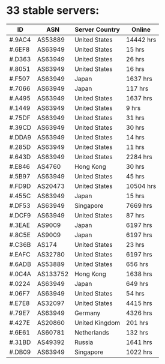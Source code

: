 # 33 stable servers:

| ID | ASN | Server Country | Online |
| ------ | ------ | ------ | ------ |
| #.9AC4 | AS53889 | United States | 14442 hrs |
| #.6EF8 | AS63949 | United States | 15 hrs |
| #.D363 | AS63949 | United States | 26 hrs |
| #.8051 | AS63949 | United States | 16 hrs |
| #.F507 | AS63949 | Japan | 1637 hrs |
| #.7066 | AS63949 | Japan | 117 hrs |
| #.A495 | AS63949 | United States | 1637 hrs |
| #.1449 | AS63949 | United States | 9 hrs |
| #.75DF | AS63949 | United States | 31 hrs |
| #.39CD | AS63949 | United States | 30 hrs |
| #.DDA9 | AS63949 | United States | 14 hrs |
| #.285D | AS63949 | United States | 11 hrs |
| #.643D | AS63949 | United States | 2284 hrs |
| #.E846 | AS4760 | Hong Kong | 30 hrs |
| #.5B97 | AS63949 | United States | 45 hrs |
| #.FD9D | AS20473 | United States | 10504 hrs |
| #.455C | AS63949 | Japan | 15 hrs |
| #.DF53 | AS63949 | Singapore | 7669 hrs |
| #.DCF9 | AS63949 | United States | 87 hrs |
| #.3EAE | AS9009 | Japan | 6197 hrs |
| #.8C5E | AS9009 | Japan | 6197 hrs |
| #.C36B | AS174 | United States | 23 hrs |
| #.EAFC | AS32780 | United States | 6197 hrs |
| #.6ADB | AS53889 | United States | 656 hrs |
| #.0C4A | AS133752 | Hong Kong | 1638 hrs |
| #.0224 | AS63949 | Japan | 649 hrs |
| #.06F7 | AS63949 | United States | 54 hrs |
| #.E7E8 | AS32097 | United States | 4415 hrs |
| #.79E7 | AS63949 | Germany | 4326 hrs |
| #.427E | AS20860 | United Kingdom | 201 hrs |
| #.6E61 | AS60781 | Netherlands | 132 hrs |
| #.31BD | AS49392 | Russia | 1641 hrs |
| #.DB09 | AS63949 | Singapore | 1022 hrs |

